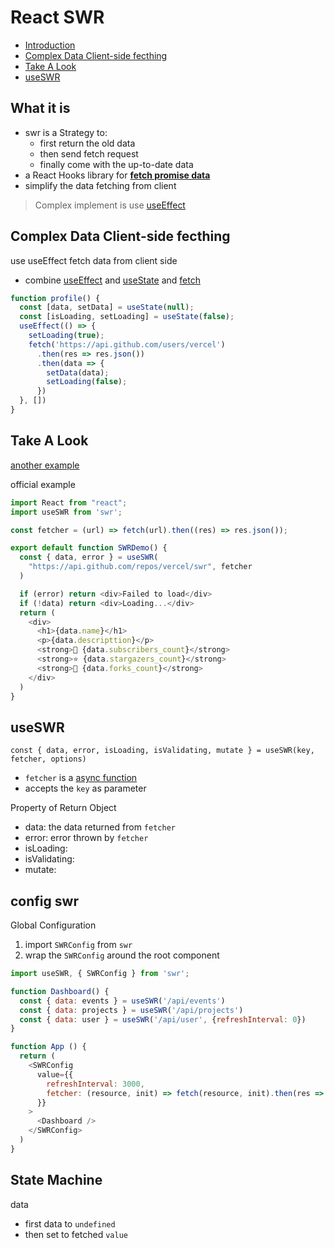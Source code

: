 # React SWR

- [Introduction](#introduction)
- [Complex Data Client-side fecthing](#complex-data-client-side-fecthing)
- [Take A Look](#take-a-look)
- [useSWR](#useswr)

## What it is

- swr is a Strategy to:
  - first return the old data
  - then send fetch request
  - finally come with the up-to-date data
- a React Hooks library for [**fetch promise data**](javascript-promise.md)
- simplify the data fetching from client

> Complex implement is use [useEffect](react-hooks-useeffect.md)

## Complex Data Client-side fecthing

use useEffect fetch data from client side

- combine [useEffect](react-hooks-useeffect.md) and [useState](react-hooks-usestate.md) and [fetch](javascript-api-fetch.md)

```js
function profile() {
  const [data, setData] = useState(null);
  const [isLoading, setLoading] = useState(false);
  useEffect(() => {
    setLoading(true);
    fetch('https://api.github.com/users/vercel')
      .then(res => res.json())
      .then(data => {
        setData(data);
        setLoading(false);
      })
  }, [])
}
```

## Take A Look

[another example](swr-data-fetch.md)

official example

```js
import React from "react";
import useSWR from 'swr';

const fetcher = (url) => fetch(url).then((res) => res.json());

export default function SWRDemo() {
  const { data, error } = useSWR(
    "https://api.github.com/repos/vercel/swr", fetcher
  )

  if (error) return <div>Failed to load</div>
  if (!data) return <div>Loading...</div>
  return (
    <div>
      <h1>{data.name}</h1>
      <p>{data.descripttion}</p>
      <strong>👀 {data.subscribers_count}</strong>
      <strong>⭐ {data.stargazers_count}</strong>
      <strong>🍴 {data.forks_count}</strong>
    </div>
  )
}
```

## useSWR

`const { data, error, isLoading, isValidating, mutate } = useSWR(key, fetcher, options)`

- `fetcher` is a [async function](javascript-async-await.md#async-function)
- accepts the `key` as parameter

Property of Return Object

- data: the data returned from `fetcher`
- error: error thrown by `fetcher`
- isLoading:
- isValidating:
- mutate:

## config swr

Global Configuration

1. import `SWRConfig` from `swr`
2. wrap the `SWRConfig` around the root component

```js
import useSWR, { SWRConfig } from 'swr';

function Dashboard() {
  const { data: events } = useSWR('/api/events')
  const { data: projects } = useSWR('/api/projects')
  const { data: user } = useSWR('/api/user', {refreshInterval: 0})
}

function App () {
  return (
    <SWRConfig
      value={{
        refreshInterval: 3000,
        fetcher: (resource, init) => fetch(resource, init).then(res => res.json())
      }}
    >
      <Dashboard />
    </SWRConfig>
  )
}
```

## State Machine

data

- first data to `undefined`
- then set to fetched `value`
